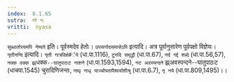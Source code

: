 ```yaml
---
index:  6.1.65
sutra:  णो नः
vritti:  nyasa
---
```


`सुब्धातोरयमपि नेष्यते` इति। पूर्वस्मदेव हेतोः। `उपसर्गादसमासेऽपि` इत्यादि। अत्र पूर्वानुसारेण पूर्वपक्षो विज्ञेयः। `नृतीनन्दि` इत्यादि। `नृती गात्रविक्षे#ेपे` (धा.पा.1116), `टुनदि समृद्धौ` (धा.पा.67), `नर्द गर्द्द शब्दे` (धा.पा.56,57), `नक्क वक्क झ्र्`धक्क`--घातुपाठःट नाशने` (धा.पा.1593,1594), `नट अवस्यन्दने` झ्र्अवस्पन्दने--घातुपाठःट (धाचपा.1545) चुरादिणिजन्तः, `नाथृ नाधृ याञ्चोपतापैश्वर्याशीःषु` (धा.पा.6.7), `नृ नये` (धा.पा.809,1495)।।

